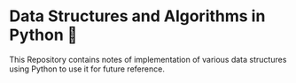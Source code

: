 # Data Structures and Algorithms in Python 📖

This Repository contains notes of implementation of various data structures using Python to use it for future reference. 
